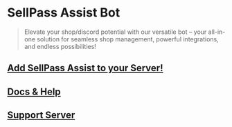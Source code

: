 # SellPass Assist Bot 

> Elevate your shop/discord potential with our versatile bot – your all-in-one solution for seamless shop management, powerful integrations, and endless possibilities!

## [Add SellPass Assist to your Server!](https://discord.com/api/oauth2/authorize?client_id=1083382261510058045&permissions=8&scope=bot%20applications.commands)
## [Docs & Help](https://whoisnico.github.io/SellPass-Assist-Bot)
## [Support Server](https://discord.gg/U8ZwATXkWb)
